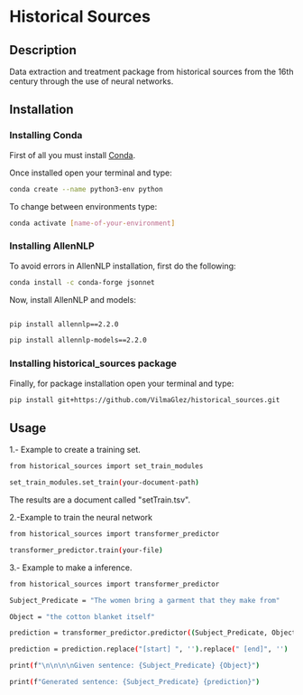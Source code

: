 # Historical Sources
## Description

Data extraction and treatment package from historical sources from the 16th century through the use of neural networks.

## Installation

### Installing Conda

First of all you must install [Conda](https://www.anaconda.com/products/distribution).

Once installed open your terminal and type:
```sh
conda create --name python3-env python
```
To change between environments type:

```sh
conda activate [name-of-your-environment]
```
### Installing AllenNLP

To avoid errors in AllenNLP installation, first do the following:

```sh
conda install -c conda-forge jsonnet
```
Now, install AllenNLP and models: 
 
```sh

pip install allennlp==2.2.0

```

```sh
pip install allennlp-models==2.2.0
```
### Installing historical_sources package

Finally, for package installation open your terminal and type:

```sh 
pip install git+https://github.com/VilmaGlez/historical_sources.git
```

## Usage 

1.- Example to create a training set. 

```sh 
from historical_sources import set_train_modules

set_train_modules.set_train(your-document-path)

```

The results are a document called "setTrain.tsv".

2.-Example to train the neural network

```sh
from historical_sources import transformer_predictor

transformer_predictor.train(your-file)

```

3.- Example to make a inference.

```sh 
from historical_sources import transformer_predictor

Subject_Predicate = "The women bring a garment that they make from"

Object = "the cotton blanket itself"

prediction = transformer_predictor.predictor((Subject_Predicate, Object))

prediction = prediction.replace("[start] ", '').replace(" [end]", '')

print(f"\n\n\n\nGiven sentence: {Subject_Predicate} {Object}")

print(f"Generated sentence: {Subject_Predicate} {prediction}")

```



